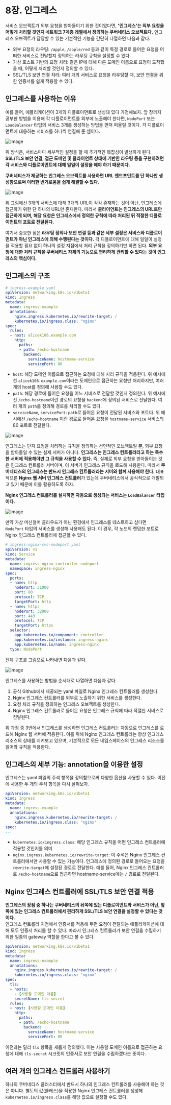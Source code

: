 # 8장. 인그레스
서비스 오브젝트가 외부 요청을 받아들이기 위한 것이었다면, **'인그레스'는 외부 요청을 어떻게 처리할 것인지 네트워크 7계층 레벨에서 정의하는 쿠버네티스 오브젝트다.** 인그레스 오브젝트가 담당할 수 있는 기본적인 기능을 간단히 나열하면 다음과 같다.

- 외부 요청의 라우팅: `/apple`, `/apple/red` 등과 같이 특정 경로로 들어온 요청을 어떠한 서비스로 전달할지 정의하는 라우팅 규칙을 설정할 수 있다.
- 가상 호스트 기반의 요청 처리: 같은 IP에 대해 다른 도메인 이름으로 요청이 도착했을 때, 어떻게 처리할 것인지 정의할 수 있다.
- SSL/TLS 보안 연결 처리: 여러 개의 서비스로 요청을 라우팅할 때, 보안 연결을 위한 인증서를 쉽게 적용할 수 있다.

## 인그레스를 사용하는 이유
예를 들어, 애플리케이션이 3개의 디플로이먼트로 생성돼 있다 가정해보자. 앞 장까지 공부한 방법을 이용해 각 디플로이먼트를 외부에 노출해야 한다면, `NodePort` 또는 `LoadBalancer` 타입의 서비스 3개를 생성하는 방법을 먼저 떠올릴 것이다. 각 디플로이먼트에 대응하는 서비스를 하나씩 연결해 준 셈이다.

![image](https://github.com/alanhakhyeonsong/LetsReadBooks/assets/60968342/78faea89-eed7-495b-978a-9d5f48f8eb52)

위 방식은, 서비스마다 세부적인 설정을 할 때 추가적인 복잡성이 발생하게 된다. **SSL/TLS 보안 연결, 접근 도메인 및 클라이언트 상태에 기반한 라우팅 등을 구현하려면 각 서비스와 디플로이먼트에 대해 일일이 설정을 해야 하기 때문이다.**

**쿠버네티스가 제공하는 인그레스 오브젝트를 사용하면 URL 엔드포인트를 단 하나만 생성함으로써 이러한 번거로움을 쉽게 해결할 수 있다.**

![image](https://github.com/alanhakhyeonsong/LetsReadBooks/assets/60968342/c4ede032-ee71-4550-bf5f-e00fbb634244)

위 그림에선 3개의 서비스에 대해 3개의 URL이 각각 존재하는 것이 아닌, 인그레스에 접근하기 위한 단 하나의 URL만 존재한다. 따라서 **클라이언트는 인그레스의 URL로만 접근하게 되며, 해당 요청은 인그레스에서 정의한 규칙에 따라 처리된 뒤 적절한 디플로이먼트의 포트로 전달된다.**

여기서 중요한 점은 **라우팅 정의나 보안 연결 등과 같은 세부 설정은 서비스와 디플로이먼트가 아닌 인그레스에 의해 수행된다는 것이다.** 각 디플로이먼트에 대해 일일이 설정을 적용할 필요 없이 하나의 설정 지점에서 처리 규칙을 정의하기만 하면 된다. **외부 요청에 대한 처리 규칙을 쿠버네티스 자체의 기능으로 편리하게 관리할 수 있다는 것이 인그레스의 핵심이다.**

## 인그레스의 구조
```yaml
# ingress-example.yaml
apiVersion: networking.k8s.io/v1beta1
kind: Ingress
metadata:
  name: ingress-example
  annotations:
    nginx.ingress.kubernetes.io/rewrite-target: /
    kubernetes.io/ingress.class: "nginx"
spec:
  rules:
  - host: alicek106.example.com
    http:
      paths:
      - path: /echo-hostname
        backend:
          serviceName: hostname-service
          servicePort: 80
```

- `host`: 해당 도메인 이름으로 접근하는 요청에 대해 처리 규칙을 적용한다. 위 예시에선 `alicek106.example.com`이라는 도메인으로 접근하는 요청만 처리하지만, 여러 개의 host를 정의해 사용할 수도 있다.
- `path`: 해당 경로에 들어온 요청을 어느 서비스로 전달할 것인지 정의한다. 위 예시에선 `/echo-hostname`이란 경로의 요청을 `backend`에 정의된 서비스로 전달한다. 여러 개의 `path`를 정의해 경로를 처리할 수도 있다.
- `serviceName`, `servicePort`: `path`로 들어온 요청이 전달된 서비스와 포트다. 위 예시에선 `/echo-hostname` 이란 경로로 들어온 요청을 `hostname-service` 서비스의 80 포트로 전달한다.

![image](https://github.com/alanhakhyeonsong/LetsReadBooks/assets/60968342/70b1ed8e-e492-41ee-8e42-418f9c584532)

인그레스는 단지 요청을 처리하는 규칙을 정의하는 선언적인 오브젝트일 뿐, 외부 요청을 받아들일 수 있는 실제 서버가 아니다. **인그레스는 인그레스 컨트롤러라고 하는 특수한 서버에 적용해야만 그 규칙을 사용할 수 있다.** 즉, 실제로 외부 요청을 받아들이는 것은 인그레스 컨트롤러 서버이며, 이 서버가 인그레스 규칙을 로드해 사용한다. 따라서 **쿠버네티스의 인그레스는 반드시 인그레스 컨트롤러라는 서버와 함께 사용해야 한다.** 대표적으론 **Nginx 웹 서버 인그레스 컨트롤러**가 있는데 쿠버네티스에서 공식적으로 개발되고 있기 때문에 이를 활용하도록 하자.

**Nginx 인그레스 컨트롤러를 설치하면 자동으로 생성되는 서비스는 `LoadBalancer` 타입이다.**

![image](https://github.com/alanhakhyeonsong/LetsReadBooks/assets/60968342/cf99fece-bc0a-40e0-81e5-50788d0151e0)

만약 가상 머신철머 클라우드가 아닌 환경에서 인그레스를 테스트하고 싶다면 `NodePort` 타입의 서비스를 생성해 사용해도 된다. 이 경우, 각 노드의 랜덤한 포트로 Nginx 인그레스 컨트롤러에 접근할 수 있다.

```yaml
# ingress-nginx-svc-nodeport.yaml
apiVersion: v1
kind: Service
metadata:
  name: ingress-nginx-controller-nodeport
  namespace: ingress-nginx
spec:
  ports:
  - name: http
    nodePort: 31000
    port: 80
    protocol: TCP
    targetPort: http
  - name: https
    nodePort: 32000
    port: 443
    protocol: TCP
    targetPort: https
  selector:
    app.kubernetes.io/component: controller
    app.kubernetes.io/instance: ingress-nginx
    app.kubernetes.io/name: ingress-nginx
  type: NodePort
```

전체 구조를 그림으로 나타내면 다음과 같다.

![image](https://github.com/alanhakhyeonsong/LetsReadBooks/assets/60968342/a2faa0bc-46f9-4423-a54e-165a96319922)

인그레스를 사용하는 방법을 순서대로 나열하면 다음과 같다.
1. 공식 Github에서 제공되는 yaml 파일로 Nginx 인그레스 컨트롤러를 생성한다.
2. Nginx 인그레스 컨트롤러를 외부로 노출하기 위한 서비스를 생성한다.
3. 요청 처리 규칙을 정의하는 인그레스 오브젝트를 생성한다.
4. Nginx 인그레스 컨트롤러로 들어온 요청은 인그레스 규칙에 따라 적절한 서비스로 전달된다.

위 과정 중 3번에서 인그레스를 생성하면 인그레스 컨트롤러는 자동으로 인그레스를 로드해 Nginx 웹 서버에 적용한다. 이를 위해 Nginx 인그레스 컨트롤러는 항상 인그레스 리소스의 상태를 지켜보고 있으며, 기본적으로 모든 네임스페이스의 인그레스 리소스를 읽어와 규칙을 적용한다.

## 인그레스의 세부 기능: annotation을 이용한 설정
인그레스는 yaml 파일의 주석 항목을 정의함으로써 다양한 옵션을 사용할 수 있다. 이전에 사용한 두 개의 주석 항목을 다시 살펴보자.

```yaml
apiVersion: networking.k8s.io/v1beta1
kind: Ingress
metadata:
  name: ingress-example
  annotations:
    nginx.ingress.kubernetes.io/rewrite-target: /
    kubernetes.io/ingress.class: "nginx"
spec:
...
```

- `kubernetes.io/ingress.class`: 해당 인그레스 규칙을 어떤 인그레스 컨트롤러에 적용할 것인지를 의미
- `nginx.ingress.kubernetes.io/rewrite-target`: 이 주석은 Nginx 인그레스 컨트롤러에서만 사용할 수 있는 기능이다. 인그레스에 정의된 경로로 들어오는 요청을 `rewrite-target`에 설정된 경로로 전달한다. 예를 들어, Nginx 인그레스 컨트롤러로 `/echo-hostname`으로 접근하면 hostname-service에는 `/` 경로로 전달된다.

## Nginx 인그레스 컨트롤러에 SSL/TLS 보안 연결 적용
**인그레스의 장점 중 하나는 쿠버네티스의 뒤쪽에 있는 디플로이먼트와 서비스가 아닌, 앞쪽에 있는 인그레스 컨트롤러에서 편리하게 SSL/TLS 보안 연결을 설정할 수 있다는 것이다.**  
인그레스 컨트롤러 지점에서 인증서를 적용해 두면 요청이 전달되는 애플리케이션에 대해 모두 인증서 처리를 할 수 있다. 따라서 인그레스 컨트롤러가 보안 연결을 수립하기 위한 일종의 gateway 역할을 한다고 볼 수 있다.

```yaml
apiVersion: networking.k8s.io/v1beta1
kind: Ingress
metadata:
  name: ingress-example
  annotations:
    nginx.ingress.kubernetes.io/rewrite-target: /
    kubernetes.io/ingress.class: "nginx"
spec:
  tls:
  - hosts:
    - [사용할 도메인 이름]
    secretName: tls-secret
  rules:
  - host: [사용할 도메인 이름]
    http:
      paths:
      - path: /echo-hostname
        backend:
          serviceName: hostname-service
          servicePort: 80
```

이전과는 달리 `tls` 항목을 새롭게 정의했다. 이는 사용할 도메인 이름으로 접근하는 요청에 대해 `tls-secret` 시크릿의 인증서로 보안 연결을 수립하겠다는 뜻이다.

## 여러 개의 인그레스 컨트롤러 사용하기
하나의 쿠버네티스 클러스터에서 반드시 하나의 인그레스 컨트롤러를 사용해야 하는 것은 아니다. 별도의 값(클래스)을 적용한 Nginx 인그레스 컨트롤러를 생성해 `kubernetes.io/ingress.class`를 해당 값으로 설정할 수도 있다.